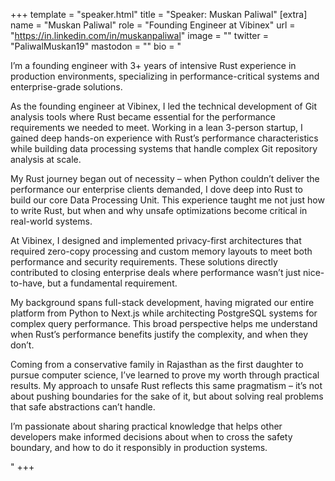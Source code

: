 +++
template = "speaker.html"
title = "Speaker: Muskan Paliwal"
[extra]
  name = "Muskan Paliwal"
  role = "Founding Engineer at Vibinex" 
  url = "https://in.linkedin.com/in/muskanpaliwal"
  image = ""
  twitter = "PaliwalMuskan19"
  mastodon = ""
  bio = "<p>I’m a founding engineer with 3+ years of intensive Rust experience in production environments, specializing in performance-critical systems and enterprise-grade solutions.</p><p>As the founding engineer at Vibinex, I led the technical development of Git analysis tools where Rust became essential for the performance requirements we needed to meet. Working in a lean 3-person startup, I gained deep hands-on experience with Rust’s performance characteristics while building data processing systems that handle complex Git repository analysis at scale.</p><p>My Rust journey began out of necessity – when Python couldn’t deliver the performance our enterprise clients demanded, I dove deep into Rust to build our core Data Processing Unit. This experience taught me not just how to write Rust, but when and why unsafe optimizations become critical in real-world systems.</p><p>At Vibinex, I designed and implemented privacy-first architectures that required zero-copy processing and custom memory layouts to meet both performance and security requirements. These solutions directly contributed to closing enterprise deals where performance wasn’t just nice-to-have, but a fundamental requirement.</p><p>My background spans full-stack development, having migrated our entire platform from Python to Next.js while architecting PostgreSQL systems for complex query performance. This broad perspective helps me understand when Rust’s performance benefits justify the complexity, and when they don’t.</p><p>Coming from a conservative family in Rajasthan as the first daughter to pursue computer science, I’ve learned to prove my worth through practical results. My approach to unsafe Rust reflects this same pragmatism – it’s not about pushing boundaries for the sake of it, but about solving real problems that safe abstractions can’t handle.</p><p>I’m passionate about sharing practical knowledge that helps other developers make informed decisions about when to cross the safety boundary, and how to do it responsibly in production systems.</p>"
+++
